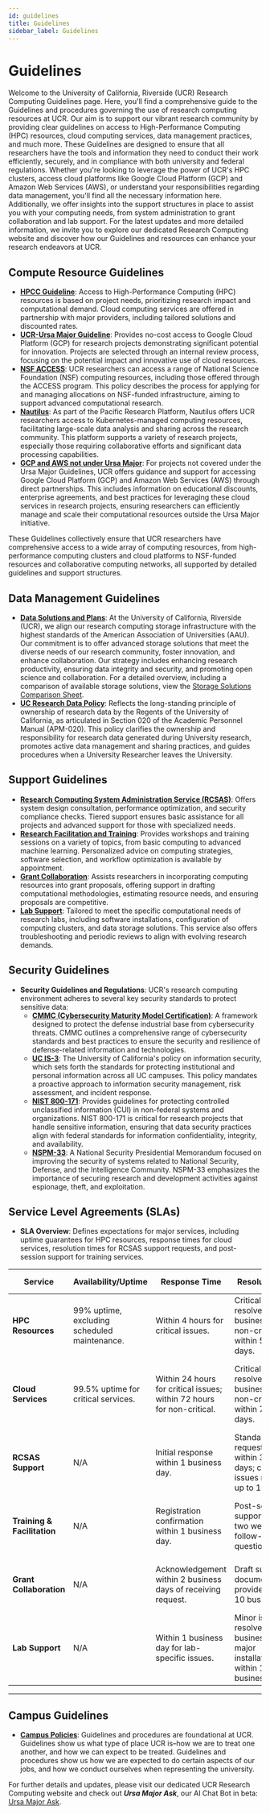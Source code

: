 ```yaml
---
id: guidelines
title: Guidelines
sidebar_label: Guidelines
---
```


# Guidelines

Welcome to the University of California, Riverside (UCR) Research Computing Guidelines page. Here, you'll find a comprehensive guide to the Guidelines and procedures governing the use of research computing resources at UCR. Our aim is to support our vibrant research community by providing clear guidelines on access to High-Performance Computing (HPC) resources, cloud computing services, data management practices, and much more. These Guidelines are designed to ensure that all researchers have the tools and information they need to conduct their work efficiently, securely, and in compliance with both university and federal regulations. Whether you're looking to leverage the power of UCR's HPC clusters, access cloud platforms like Google Cloud Platform (GCP) and Amazon Web Services (AWS), or understand your responsibilities regarding data management, you'll find all the necessary information here. Additionally, we offer insights into the support structures in place to assist you with your computing needs, from system administration to grant collaboration and lab support. For the latest updates and more detailed information, we invite you to explore our dedicated Research Computing website and discover how our Guidelines and resources can enhance your research endeavors at UCR.

## Compute Resource Guidelines

- [**HPCC Guideline**](https://hpcc.ucr.edu/about/overview/introduction/): Access to High-Performance Computing (HPC) resources is based on project needs, prioritizing research impact and computational demand. Cloud computing services are offered in partnership with major providers, including tailored solutions and discounted rates.
- [**UCR-Ursa Major Guideline**](../Knowledge_Base/Ursa_Major_Policy.md): Provides no-cost access to Google Cloud Platform (GCP) for research projects demonstrating significant potential for innovation. Projects are selected through an internal review process, focusing on the potential impact and innovative use of cloud resources.
- [**NSF ACCESS**](https://allocations.access-ci.org/allocations-policy): UCR researchers can access a range of National Science Foundation (NSF) computing resources, including those offered through the ACCESS program. This policy describes the process for applying for and managing allocations on NSF-funded infrastructure, aiming to support advanced computational research.
- [**Nautilus**](https://docs.nationalresearchplatform.org/): As part of the Pacific Research Platform, Nautilus offers UCR researchers access to Kubernetes-managed computing resources, facilitating large-scale data analysis and sharing across the research community. This platform supports a variety of research projects, especially those requiring collaborative efforts and significant data processing capabilities.
- [**GCP and AWS not under Ursa Major**](./gcp_aws_edp.md): For projects not covered under the Ursa Major Guidelines, UCR offers guidance and support for accessing Google Cloud Platform (GCP) and Amazon Web Services (AWS) through direct partnerships. This includes information on educational discounts, enterprise agreements, and best practices for leveraging these cloud services in research projects, ensuring researchers can efficiently manage and scale their computational resources outside the Ursa Major initiative.

These Guidelines collectively ensure that UCR researchers have comprehensive access to a wide array of computing resources, from high-performance computing clusters and cloud platforms to NSF-funded resources and collaborative computing networks, all supported by detailed guidelines and support structures.

## Data Management Guidelines

- [**Data Solutions and Plans**](./storage-overview.md#storage-overview): At the University of California, Riverside (UCR), we align our research computing storage infrastructure with the highest standards of the American Association of Universities (AAU). Our commitment is to offer advanced storage solutions that meet the diverse needs of our research community, foster innovation, and enhance collaboration. Our strategy includes enhancing research productivity, ensuring data integrity and security, and promoting open science and collaboration. For a detailed overview, including a comparison of available storage solutions, view the [Storage Solutions Comparison Sheet](https://ucr-research-computing.github.io/pages/storage-overview.html#storage-overview).
- **[UC Research Data Policy](https://policy.ucop.edu/doc/2500700/ResearchData)**: Reflects the long-standing principle of ownership of research data by the Regents of the University of California, as articulated in Section 020 of the Academic Personnel Manual (APM-020). This policy clarifies the ownership and responsibility for research data generated during University research, promotes active data management and sharing practices, and guides procedures when a University Researcher leaves the University.

## Support Guidelines

- [**Research Computing System Administration Service (RCSAS)**](./research_infrastructure_support.md): Offers system design consultation, performance optimization, and security compliance checks. Tiered support ensures basic assistance for all projects and advanced support for those with specialized needs.
- [**Research Facilitation and Training**](./research_facilitation.md): Provides workshops and training sessions on a variety of topics, from basic computing to advanced machine learning. Personalized advice on computing strategies, software selection, and workflow optimization is available by appointment.
- [**Grant Collaboration**](./grant_colab.md): Assists researchers in incorporating computing resources into grant proposals, offering support in drafting computational methodologies, estimating resource needs, and ensuring proposals are competitive.
- [**Lab Support**](./lab-support.md): Tailored to meet the specific computational needs of research labs, including software installations, configuration of computing clusters, and data storage solutions. This service also offers troubleshooting and periodic reviews to align with evolving research demands.

## Security Guidelines

- **Security Guidelines and Regulations**: UCR's research computing environment adheres to several key security standards to protect sensitive data:
    - **[CMMC (Cybersecurity Maturity Model Certification)](https://dodcio.defense.gov/CMMC/Model/)**: A framework designed to protect the defense industrial base from cybersecurity threats. CMMC outlines a comprehensive range of cybersecurity standards and best practices to ensure the security and resilience of defense-related information and technologies.
    - **[UC IS-3](http://policy.ucop.edu/doc/7000543/BFB-IS-3)**: The University of California's policy on information security, which sets forth the standards for protecting institutional and personal information across all UC campuses. This policy mandates a proactive approach to information security management, risk assessment, and incident response.
    - **[NIST 800-171](https://www.nist.gov/blogs/manufacturing-innovation-blog/what-nist-sp-800-171-and-who-needs-follow-it-0)**: Provides guidelines for protecting controlled unclassified information (CUI) in non-federal systems and organizations. NIST 800-171 is critical for research projects that handle sensitive information, ensuring that data security practices align with federal standards for information confidentiality, integrity, and availability.
    - **[NSPM-33](https://trumpwhitehouse.archives.gov/presidential-actions/presidential-memorandum-united-states-government-supported-research-development-national-security-policy/)**: A National Security Presidential Memorandum focused on improving the security of systems related to National Security, Defense, and the Intelligence Community. NSPM-33 emphasizes the importance of securing research and development activities against espionage, theft, and exploitation.


## Service Level Agreements (SLAs)

- **SLA Overview**: Defines expectations for major services, including uptime guarantees for HPC resources, response times for cloud services, resolution times for RCSAS support requests, and post-session support for training services.


| Service                 | Availability/Uptime       | Response Time          | Resolution Time        | Additional Support                          |
|-------------------------|---------------------------|------------------------|------------------------|---------------------------------------------|
| **HPC Resources**       | 99% uptime, excluding scheduled maintenance. | Within 4 hours for critical issues. | Critical issues resolved within 1 business day; non-critical within 5 business days. | Scheduled consultation for optimization every 6 months. |
| **Cloud Services**      | 99.5% uptime for critical services. | Within 24 hours for critical issues; within 72 hours for non-critical. | Critical issues resolved within 2 business days; non-critical within 7 business days. | Access to cloud management tools and best practices workshops. |
| **RCSAS Support**       | N/A | Initial response within 1 business day. | Standard requests resolved within 3 business days; complex issues may take up to 10. | Ongoing system performance monitoring and alerts. |
| **Training & Facilitation** | N/A | Registration confirmation within 1 business day. | Post-session support for up to two weeks for follow-up questions. | Access to recorded sessions and materials post-workshop. |
| **Grant Collaboration** | N/A | Acknowledgement within 2 business days of receiving request. | Draft support documents provided within 10 business days. | Assistance in identifying potential funding opportunities. |
| **Lab Support**         | N/A | Within 1 business day for lab-specific issues. | Minor issues resolved within 3 business days; major installations/setup within 15 business days. | Periodic review of lab computing needs every 12 months. |

---

## Campus Guidelines

- **[Campus Policies](https://compliance.ucr.edu/policies)**: Guidelines and procedures are foundational at UCR.  Guidelines show us what type of place UCR is–how we are to treat one another, and how we can expect to be treated.  Guidelines and procedures show us how we are expected to do certain aspects of our jobs, and how we conduct ourselves when representing the university.

For further details and updates, please visit our dedicated UCR Research Computing website and check out ***Ursa Major Ask***, our AI Chat Bot in beta: [Ursa Major Ask](http://34.70.75.7:3000/chatbot/0528881e-633f-4e5a-a6df-7a41e74df4e7).


